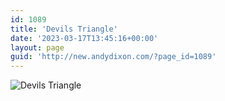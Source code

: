 ```yaml
---
id: 1089
title: 'Devils Triangle'
date: '2023-03-17T13:45:16+00:00'
layout: page
guid: 'http://new.andydixon.com/?page_id=1089'
---
```


![Devils Triangle](https://i0.wp.com/assets.g8x2.ldn.idrivee2-23.com/posters/Devils%20Triangle%2001.jpg?w=1200&ssl=1 "Devils Triangle")